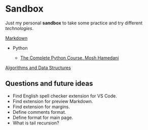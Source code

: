 # Sandbox

Just my personal **sandbox** to take some practice and try different *technologies*.

[Markdown](https://github.com/anthonysavchenko/sandbox/blob/master/markdown/markdown.md)

* Python

    * [The Complete Python Course. Mosh Hamedani](https://github.com/anthonysavchenko/sandbox/blob/master/python_course_hamedani/sysnopsis.md)

[Algorithms and Data Structures](https://github.com/anthonysavchenko/sandbox/blob/master/algorithms/grokking_algorithms_bhargava.md)

## Questions and future ideas

* Find English spell checker extension for VS Code.
* Find extension for preview Markdown.
* Find extension for margins.
* Define comments format.
* Define format for main page.
* What is tail recursion?
